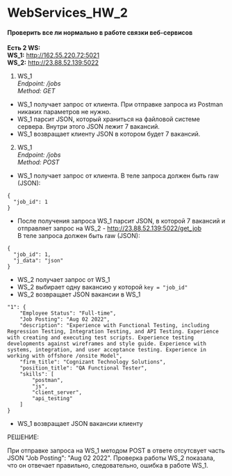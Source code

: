 # WebServices_HW_2

#### Проверить все ли нормально в работе связки веб-сервисов

**Есть 2 WS:**     
**WS_1:** http://162.55.220.72:5021   
**WS_2:** http://23.88.52.139:5022 

1. WS_1  
*Endpoint: /jobs  
Method: GET*   

- WS_1 получает запрос от клиента. При отправке запроса из Postman никаких параметров не нужно.
- WS_1 парсит JSON, который храниться на файловой системе сервера. Внутри этого JSON лежит 7 вакансий.
- WS_1 возвращает клиенту JSON в котором будет 7 вакансий.

2. WS_1  
*Endpoint: /jobs  
Method: POST*  

- WS_1 получает запрос от клиента.
В теле запроса должен быть raw (JSON): 
```
{
  "job_id": 1
}
```
- После получения запроса WS_1 парсит JSON, в которой 7 вакансий и отправляет запрос на WS_2 - http://23.88.52.139:5022/get_job  
В теле запроса должен быть raw (JSON):
```
{
  "job_id": 1, 
  "j_data": "json"
}
```
- WS_2 получает запрос от WS_1
- WS_2 выбирает одну вакансию у которой `key = "job_id"`
- WS_2 возвращает JSON вакансии в WS_1
```
"1": {
    "Employee Status": "Full-time",
    "Job Posting": "Aug 02 2022",
    "description": "Experience with Functional Testing, including Regression Testing, Integration Testing, and API Testing. Experience with creating and executing test scripts. Experience testing developments against wireframes and style guide. Experience with systems, integration, and user acceptance testing. Experience in working with offshore /onsite Model",
    "firm_title": "Cognizant Technology Solutions",
    "position_title": "QA Functional Tester",
    "skills": [
        "postman",
        "js",
        "client_server",
        "api_testing"
    ]
}
```
- WS_1 возвращает JSON вакансии клиенту

РЕШЕНИЕ:

При отправке запроса на WS_1 методом POST в ответе отсутсвует часть JSON "Job Posting": "Aug 02 2022". Проверка работы WS_2 показала, что он отвечает правильно, следовательно, ошибка в работе WS_1.
